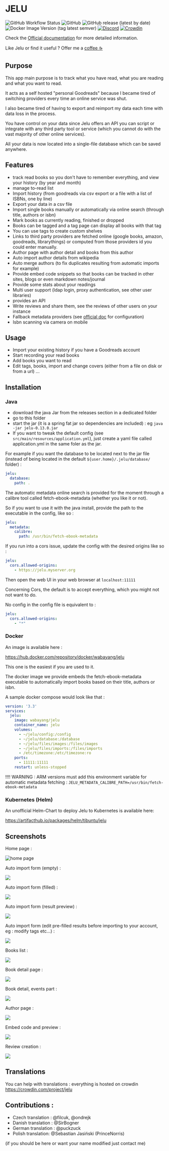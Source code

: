 # JELU

![GitHub Workflow Status](https://img.shields.io/github/actions/workflow/status/bayang/jelu/ci.yml?branch=main&style=flat-square) ![GitHub](https://img.shields.io/github/license/bayang/jelu?style=flat-square) ![GitHub release (latest by date)](https://img.shields.io/github/v/release/bayang/jelu?style=flat-square) ![Docker Image Version (tag latest semver)](https://img.shields.io/docker/v/wabayang/jelu/latest?label=docker%20hub&style=flat-square) [![Discord](https://img.shields.io/discord/970383499733381161?label=Discord&style=flat-square)](https://discord.gg/3RZJ4zuMP5) [![Crowdin](https://badges.crowdin.net/jelu/localized.svg)](https://crowdin.com/project/jelu)

Check the [Official documentation](https://bayang.github.io/jelu-web/) for more detailed information.

Like Jelu or find it useful ? Offer me a [coffee ☕](https://ko-fi.com/bayang)

## Purpose

This app main purpose is to track what you have read, what you are reading and what you want to read.

It acts as a self hosted "personal Goodreads" because I became tired of switching providers every time an online service was shut.

I also became tired of having to export and reimport my data each time with data loss in the process.

You have control on your data since Jelu offers an API you can script or integrate with any third party tool or service (which you cannot do with the vast majority of other online services).

All your data is now located into a single-file database which can be saved anywhere.

## Features

* track read books so you don't have to remember everything, and view your history (by year and month)
* manage to-read list
* Import history (from goodreads via csv export or a file with a list of ISBNs, one by line)
* Export your data in a csv file
* Import single books manually or automatically via online search (through title, authors or isbn)
* Mark books as currently reading, finished or dropped
* Books can be tagged and a tag page can display all books with that tag
* You can use tags to create custom shelves
* Links to third party providers are fetched online (google books, amazon, goodreads, librarythings) or computed from those providers id you could enter manually.
* Author page with author detail and books from this author
* Auto import author details from wikipedia
* Auto merge authors (to fix duplicates resulting from automatic imports for example)
* Provide embed code snippets so that books can be tracked in other sites, blogs or even markdown notes/journal
* Provide some stats about your readings
* Multi user support (ldap login, proxy authentication, see other user libraries)
* provides an API
* Write reviews and share them, see the reviews of other users on your instance
* Fallback metadata providers (see [official doc](https://bayang.github.io/jelu-web/configuration/) for configuration)
* Isbn scanning via camera on mobile

## Usage

* Import your existing history if you have a Goodreads account
* Start recording your read books
* Add books you want to read
* Edit tags, books, import and change covers (either from a file on disk or from a url) ...

## Installation

### Java

* download the java Jar from the releases section in a dedicated folder
* go to this folder
* start the jar (it is a spring fat jar so dependencies are included) : eg `java -jar jelu-0.13.0.jar`
* If you want to tweak the default config (see `src/main/resources/application.yml`), just create a yaml file called application.yml in the same foler as the jar.

For example if you want the database to be located next to the jar file (instead of being located in the default `${user.home}/.jelu/database/` folder) :

```yaml
jelu:
  database:
    path: .
```

The automatic metadata online search is provided for the moment through a calibre tool called fetch-ebook-metadata (whether you like it or not).

So if you want to use it with the java install, provide the path to the executable in the config, like so :

```yaml
jelu:
  metadata:
    calibre:
      path: /usr/bin/fetch-ebook-metadata
```

If you run into a cors issue, update the config with the desired origins like so :

```yaml
jelu:
  cors.allowed-origins:
    - https://jelu.myserver.org
```

Then open the web UI in your web browser at `localhost:11111`

Concerning Cors, the default is to accept everything, which you might not not want to do.

No config in the config file is equivalent to :

```yaml
jelu:
  cors.allowed-origins:
    - "*"
```

### Docker

An image is available here :

https://hub.docker.com/repository/docker/wabayang/jelu

This one is the easiest if you are used to it.

The docker image we provide embeds the fetch-ebook-metadata executable to automatically import books based on their title, authors or isbn.

A sample docker compose would look like that :

```yaml
version: '3.3'
services:
  jelu:
    image: wabayang/jelu
    container_name: jelu
    volumes:
      - ~/jelu/config:/config
      - ~/jelu/database:/database
      - ~/jelu/files/images:/files/images
      - ~/jelu/files/imports:/files/imports
      - /etc/timezone:/etc/timezone:ro
    ports:
      - 11111:11111
    restart: unless-stopped

```

!!!! WARNING : ARM versions must add this environment variable for automatic metadata fetching :
`JELU_METADATA_CALIBRE_PATH=/usr/bin/fetch-ebook-metadata`

### Kubernetes (Helm)

An unofficial Helm-Chart to deploy Jelu to Kubernetes is available here:

https://artifacthub.io/packages/helm/tibuntu/jelu

## Screenshots

Home page :

![home page](screenshots/home-page.png)

Auto import form (empty) :

![](screenshots/auto-import-empty.png)

Auto import form (filled) :

![](screenshots/auto-import-filled.png)

Auto import form (result preview) :

![](screenshots/auto-import-preview-result.png)

Auto import form (edit pre-filled results before importing to your account, eg : modify tags etc...) :

![](screenshots/auto-import-edit-result.png)

Books list :

![](screenshots/book-list.png)

Book detail page :

![](screenshots/book-detail-1.png)

Book detail, events part :

![](screenshots/book-detail-events.png)

Author page :

![](screenshots/author-page.png)

Embed code and preview :

![](screenshots/embed.png)

Review creation :

![](screenshots/review_modal.jpg)


## Translations

You can help with translations : everything is hosted on crowdin https://crowdin.com/project/jelu

## Contributions :

* Czech translation : @filcuk, @ondrejk
* Danish translation : @SirBogner
* German translation : @puckzuck
* Polish translation: @Sebastian Jasiński (PrinceNorris)

(if you should be here or want your name modified just contact me)
